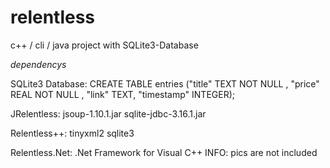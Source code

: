 # relentless
c++ / cli / java project with SQLite3-Database

_dependencys_

SQLite3 Database:
  CREATE TABLE entries ("title" TEXT NOT NULL , "price" REAL NOT NULL , "link" TEXT, "timestamp" INTEGER);
  
JRelentless:
  jsoup-1.10.1.jar
  sqlite-jdbc-3.16.1.jar
  
Relentless++:
  tinyxml2
  sqlite3
  
Relentless.Net:
  .Net Framework for Visual C++
INFO: pics are not included
